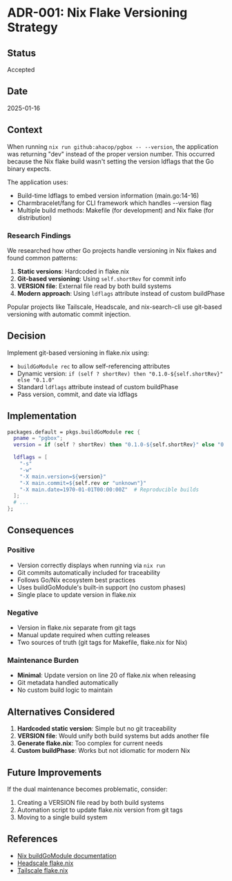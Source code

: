 # ADR-001: Nix Flake Versioning Strategy

## Status
Accepted

## Date
2025-01-16

## Context

When running `nix run github:ahacop/pgbox -- --version`, the application was returning "dev" instead of the proper version number. This occurred because the Nix flake build wasn't setting the version ldflags that the Go binary expects.

The application uses:
- Build-time ldflags to embed version information (main.go:14-16)
- Charmbracelet/fang for CLI framework which handles --version flag
- Multiple build methods: Makefile (for development) and Nix flake (for distribution)

### Research Findings

We researched how other Go projects handle versioning in Nix flakes and found common patterns:

1. **Static versions**: Hardcoded in flake.nix
2. **Git-based versioning**: Using `self.shortRev` for commit info
3. **VERSION file**: External file read by both build systems
4. **Modern approach**: Using `ldflags` attribute instead of custom buildPhase

Popular projects like Tailscale, Headscale, and nix-search-cli use git-based versioning with automatic commit injection.

## Decision

Implement git-based versioning in flake.nix using:
- `buildGoModule rec` to allow self-referencing attributes
- Dynamic version: `if (self ? shortRev) then "0.1.0-${self.shortRev}" else "0.1.0"`
- Standard `ldflags` attribute instead of custom buildPhase
- Pass version, commit, and date via ldflags

## Implementation

```nix
packages.default = pkgs.buildGoModule rec {
  pname = "pgbox";
  version = if (self ? shortRev) then "0.1.0-${self.shortRev}" else "0.1.0";

  ldflags = [
    "-s"
    "-w"
    "-X main.version=${version}"
    "-X main.commit=${self.rev or "unknown"}"
    "-X main.date=1970-01-01T00:00:00Z"  # Reproducible builds
  ];
  # ...
};
```

## Consequences

### Positive
- Version correctly displays when running via `nix run`
- Git commits automatically included for traceability
- Follows Go/Nix ecosystem best practices
- Uses buildGoModule's built-in support (no custom phases)
- Single place to update version in flake.nix

### Negative
- Version in flake.nix separate from git tags
- Manual update required when cutting releases
- Two sources of truth (git tags for Makefile, flake.nix for Nix)

### Maintenance Burden
- **Minimal**: Update version on line 20 of flake.nix when releasing
- Git metadata handled automatically
- No custom build logic to maintain

## Alternatives Considered

1. **Hardcoded static version**: Simple but no git traceability
2. **VERSION file**: Would unify both build systems but adds another file
3. **Generate flake.nix**: Too complex for current needs
4. **Custom buildPhase**: Works but not idiomatic for modern Nix

## Future Improvements

If the dual maintenance becomes problematic, consider:
1. Creating a VERSION file read by both build systems
2. Automation script to update flake.nix version from git tags
3. Moving to a single build system

## References
- [Nix buildGoModule documentation](https://nixos.org/manual/nixpkgs/stable/#ssec-go-modules)
- [Headscale flake.nix](https://github.com/juanfont/headscale)
- [Tailscale flake.nix](https://github.com/tailscale/tailscale)